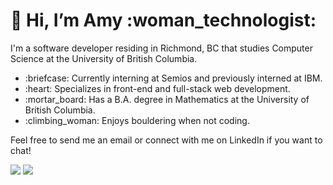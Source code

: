 <h1>👋 Hi, I’m Amy :woman_technologist:</h1>
<p>I'm a software developer residing in Richmond, BC that studies Computer Science at the University of British Columbia.</p>
<ul>
<li>:briefcase: Currently interning at Semios and previously interned at IBM.</li>
<li>:heart: Specializes in front-end and full-stack web development.</li>
<li>:mortar_board: Has a B.A. degree in Mathematics at the University of British Columbia.</li>
<li>:climbing_woman: Enjoys bouldering when not coding.</li>
</ul>
<p>Feel free to send me an email or connect with me on LinkedIn if you want to chat!<p>
<a href="mailto:ayung.024@gmail.com"><img src="https://img.shields.io/badge/Gmail-D14836?style=for-the-badge&logo=gmail&logoColor=white"></a>
<a href="https://www.linkedin.com/in/amyyung24/"><img src="https://img.shields.io/badge/LinkedIn-0077B5?style=for-the-badge&logo=linkedin&logoColor=white"></a>

<!---
ayung24/ayung24 is a ✨ special ✨ repository because its `README.md` (this file) appears on your GitHub profile.
You can click the Preview link to take a look at your changes.
--->
